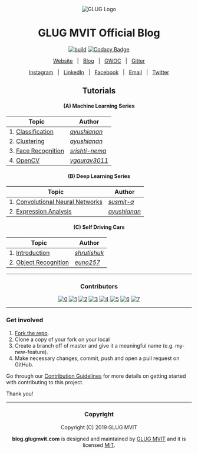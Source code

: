 <div align="center">
  
![GLUG Logo](assets/images/logo_full_rect.png)   
#  GLUG MVIT Official Blog


[![build](https://github.com/glugmvit/glugmvit.github.io/workflows/build/badge.svg)](https://github.com/glugmvit/glugmvit.github.io/actions)
[![Codacy Badge](https://app.codacy.com/project/badge/Grade/b11a39f5293b4ba2b23537354721fdb5)](https://www.codacy.com/manual/cseas/glugmvit.github.io/dashboard)

[Website](http://www.glugmvit.com/)   \|   [Blog](http://blog.glugmvit.com/)   \|   [GWOC](http://gwoc.glugmvit.com/)   \|   [Gitter](https://gitter.im/glugmvit/community)

[Instagram](https://www.instagram.com/glugmvit/)   \|   [LinkedIn](https://in.linkedin.com/company/glugmvit)   \|   [Facebook](https://www.facebook.com/glugmvit/)   \|   [Email](mailto:glugmvit@gmail.com)   \|   [Twitter](https://twitter.com/glugmvit)



## Tutorials

#### (A) Machine Learning Series

| Topic                                                              | Author                                            |
| ------------------------------------------------------------------ | ------------------------------------------------- |
| 1. [Classification][1]                                             | [_ayushianan_](https://github.com/ayushianan)     |
| 2. [Clustering](https://blog.glugmvit.com/clustering/)             | [_ayushianan_](https://github.com/ayushianan)     |
| 3. [Face Recognition](https://blog.glugmvit.com/face-recognition/) | [_srishti-nema_](https://github.com/srishti-nema) |
| 4. [OpenCV](https://blog.glugmvit.com/opencv/)                     | [_vgaurav3011_](https://github.com/vgaurav3011)   |

#### (B) Deep Learning Series

| Topic                                                                                        | Author                                        |
| -------------------------------------------------------------------------------------------- | --------------------------------------------- |
| 1. [Convolutional Neural Networks](https://blog.glugmvit.com/convolutional-neural-networks/) | [_susmit-a_](https://github.com/susmit-a)     |
| 2. [Expression Analysis](https://blog.glugmvit.com/expression-analysis/)                     | [_ayushianan_](https://github.com/ayushianan) |

#### (C) Self Driving Cars

| Topic                                                                  | Author                                        |
| ---------------------------------------------------------------------- | --------------------------------------------- |
| 1. [Introduction](https://blog.glugmvit.com/self-drivivg-cars/)        | [_shrutishuk_](https://github.com/shrutishuk) |
| 2. [Object Recognition](https://blog.glugmvit.com/object-recognition/) | [_euno257_](https://github.com/Euno257)       |

* * *

### Contributors

[![0](https://sourcerer.io/fame/cseas/glugmvit/glugmvit.github.io/images/0)](https://sourcerer.io/fame/cseas/glugmvit/glugmvit.github.io/links/0)
[![1](https://sourcerer.io/fame/cseas/glugmvit/glugmvit.github.io/images/1)](https://sourcerer.io/fame/cseas/glugmvit/glugmvit.github.io/links/1)
[![2](https://sourcerer.io/fame/cseas/glugmvit/glugmvit.github.io/images/2)](https://sourcerer.io/fame/cseas/glugmvit/glugmvit.github.io/links/2)
[![3](https://sourcerer.io/fame/cseas/glugmvit/glugmvit.github.io/images/3)](https://sourcerer.io/fame/cseas/glugmvit/glugmvit.github.io/links/3)
[![4](https://sourcerer.io/fame/cseas/glugmvit/glugmvit.github.io/images/4)](https://sourcerer.io/fame/cseas/glugmvit/glugmvit.github.io/links/4)
[![5](https://sourcerer.io/fame/cseas/glugmvit/glugmvit.github.io/images/5)](https://sourcerer.io/fame/cseas/glugmvit/glugmvit.github.io/links/5)
[![6](https://sourcerer.io/fame/cseas/glugmvit/glugmvit.github.io/images/6)](https://sourcerer.io/fame/cseas/glugmvit/glugmvit.github.io/links/6)
[![7](https://sourcerer.io/fame/cseas/glugmvit/glugmvit.github.io/images/7)](https://sourcerer.io/fame/cseas/glugmvit/glugmvit.github.io/links/7)

* * *
  
</div>

### Get involved

1.  [Fork the repo](https://github.com/glugmvit/glugmvit.github.io).
2.  Clone a copy of your fork on your local
3.  Create a branch off of master and give it a meaningful name (e.g. my-new-feature).
4.  Make necessary changes, commit, push and open a pull request on GitHub.

Go through our [Contribution Guidelines](https://github.com/glugmvit/glugmvit.github.io/blob/master/CONTRIBUTING.md) for more details on getting started with contributing to this project.

Thank you!

* * *

<div align="center">

### Copyright

Copyright (C) 2019 GLUG MVIT

**blog.glugmvit.com** is designed and maintained by [GLUG MVIT](https://www.glugmvit.com) and it is licensed [MIT](https://github.com/glugmvit/glugmvit.github.io/blob/master/LICENSE).

[1]: https://blog.glugmvit.com/email-classifier/
  
</div>  
